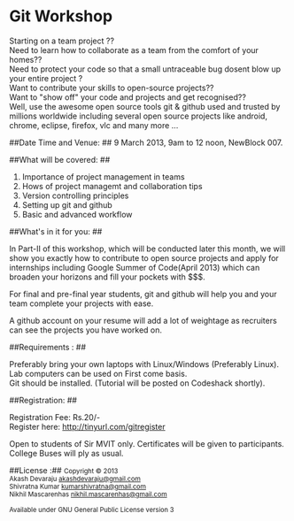 Git Workshop
=============

Starting on a team project ??<br>
Need to learn how to collaborate as a team from the comfort of your homes?? <br>
Need to protect your code so that a small untraceable bug dosent blow up your entire project ?<br>
Want to contribute your skills to open-source projects?? <br>
Want to "show off" your code and projects and get recognised?? <br>
Well, use the awesome open source tools git & github used and trusted by millions worldwide including several open source projects like android, chrome, eclipse, firefox, vlc and many more ... <br>

##Date Time and Venue: ##
9 March 2013, 9am to 12 noon, NewBlock 007.

##What will be covered: ##
1) Importance of project management in teams <br>
2) Hows of project managemt and collaboration tips<br>
3) Version controlling principles<br>
4) Setting up git and github <br>
5) Basic and advanced workflow <br>

##What's in it for you: ##

In Part-II of this workshop, which will be conducted later this month, we will show you exactly how to contribute to open source projects and apply for internships including Google Summer of Code(April 2013) which can broaden your horizons and fill your pockets with $$$. <br>

For final and pre-final year students, git and github will help you and your team complete your projects with ease. <br>

A github account on your resume will add a lot of weightage as recruiters can see the projects you have worked on. <br>

##Requirements : ##

Preferably bring your own laptops with Linux/Windows (Preferably Linux). <br>
Lab computers can be used on First come basis. <br>
Git should be installed. (Tutorial will be posted on Codeshack shortly). <br>

##Registration: ##

Registration Fee: Rs.20/- <br>
Register here: http://tinyurl.com/gitregister <br>

Open to students of Sir MVIT only.
Certificates will be given to participants.<br>
College Buses will ply as usual. <br>

##License :##
<small>Copyright &copy; 2013 <br>
Akash Devaraju akashdevaraju@gmail.com<br>
Shivratna Kumar kumarshivratna@gmail.com<br>
Nikhil Mascarenhas nikhil.mascarenhas@gmail.com <br>

Available under GNU General Public License version 3</small>
